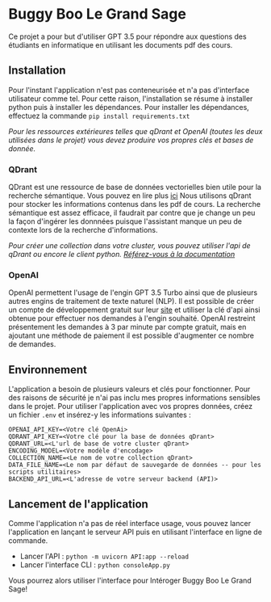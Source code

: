 # Buggy Boo Le Grand Sage
Ce projet a pour but d'utiliser GPT 3.5 pour répondre aux questions des étudiants en informatique en utilisant les documents pdf des cours.

## Installation
Pour l'instant l'application n'est pas conteneurisée et n'a pas d'interface utilisateur comme tel. Pour cette raison, l'installation se résume à installer python puis à installer les dépendances. Pour installer les dépendances, effectuez la commande 
`pip install requirements.txt`

*Pour les ressources extérieures telles que qDrant et OpenAI (toutes les deux utilisées dans le projet) vous devez produire vos propres clés et bases de donnée.*

### QDrant
QDrant est une ressource de base de données vectorielles bien utile pour la recherche sémantique. Vous pouvez en lire plus [ici](https://qdrant.tech/)
Nous utilisons qDrant pour stocker les informations contenus dans les pdf de cours. La recherche sémantique est assez efficace, il faudrait par contre que je change un peu la façon d'ingérer les donnnées puisque l'assistant manque un peu de contexte lors de la recherche d'informations.

*Pour créer une collection dans votre cluster, vous pouvez utiliser l'api de qDrant ou encore le client python. [Référez-vous à la documentation](https://qdrant.tech/documentation/)*

### OpenAI
OpenAI permettent l'usage de l'engin GPT 3.5 Turbo ainsi que de plusieurs autres engins de traitement de texte naturel (NLP). Il est possible de créer un compte de développement gratuit sur leur [site](https://platform.openai.com/) et utiliser la clé d'api ainsi obtenue pour effectuer nos demandes à l'engin souhaité. OpenAI restreint présentement les demandes à 3 par minute par compte gratuit, mais en ajoutant une méthode de paiement il est possible d'augmenter ce nombre de demandes.

## Environnement
L'application a besoin de plusieurs valeurs et clés pour fonctionner. Pour des raisons de sécurité je n'ai pas inclu mes propres informations sensibles dans le projet. Pour utiliser l'application avec vos propres données, créez un fichier `.env` et insérez-y les informations suivantes :
```
OPENAI_API_KEY=<Votre clé OpenAi>
QDRANT_API_KEY=<Votre clé pour la base de données qDrant>
QDRANT_URL=<L'url de base de votre cluster qDrant>
ENCODING_MODEL=<Votre modèle d'encodage>
COLLECTION_NAME=<Le nom de votre collection qDrant>
DATA_FILE_NAME=<Le nom par défaut de sauvegarde de données -- pour les scripts utilitaires>
BACKEND_API_URL=<L'adresse de votre serveur backend (API)>
```

## Lancement de l'application
Comme l'application n'a pas de réel interface usage, vous pouvez lancer l'application en lançant le serveur API puis en utilisant l'interface en ligne de commande.
- Lancer l'API : `python -m uvicorn API:app --reload`
- Lancer l'interface CLI : `python consoleApp.py`

Vous pourrez alors utiliser l'interface pour Intéroger Buggy Boo Le Grand Sage!